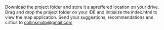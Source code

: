 Download the project folder and store it a apreffered location on your drive.
Drag and drop the project folder on your IDE and initialize the index.html to view the map application.
Send your suggestions, recommendations and critics to collinsmido@gmail.com
